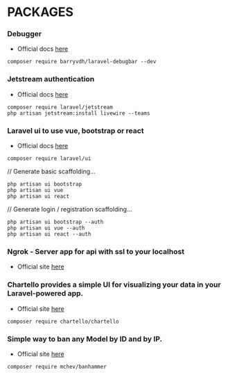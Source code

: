 # PACKAGES

### Debugger 
* Official docs [here](https://github.com/barryvdh/laravel-debugbar)
```shell
composer require barryvdh/laravel-debugbar --dev
```

### Jetstream authentication
* Official docs [here](https://jetstream.laravel.com/2.x/installation.html)
```shell
composer require laravel/jetstream
php artisan jetstream:install livewire --teams
```

### Laravel ui to use vue, bootstrap or react
* Official docs [here](https://github.com/laravel/ui)
```shell
composer require laravel/ui
```

// Generate basic scaffolding...
```
php artisan ui bootstrap
php artisan ui vue
php artisan ui react
```

// Generate login / registration scaffolding...
```
php artisan ui bootstrap --auth
php artisan ui vue --auth
php artisan ui react --auth
```

### Ngrok - Server app for api with ssl to your localhost
* Official site [here](https://ngrok.com/)

### Chartello provides a simple UI for visualizing your data in your Laravel-powered app. 
* Official site [here](https://github.com/chartello/chartello)
```
composer require chartello/chartello
```

### Simple way to ban any Model by ID and by IP.
* Official site [here](https://github.com/mchev/banhammer)
```
composer require mchev/banhammer
```
